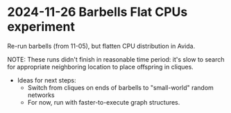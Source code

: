 # 2024-11-26 Barbells Flat CPUs experiment

Re-run barbells (from 11-05), but flatten CPU distribution in Avida.


NOTE: These runs didn't finish in reasonable time period: it's slow to search for appropriate neighboring location to place offspring in cliques.

- Ideas for next steps:
  - Switch from cliques on ends of barbells to "small-world" random networks
  - For now, run with faster-to-execute graph structures.